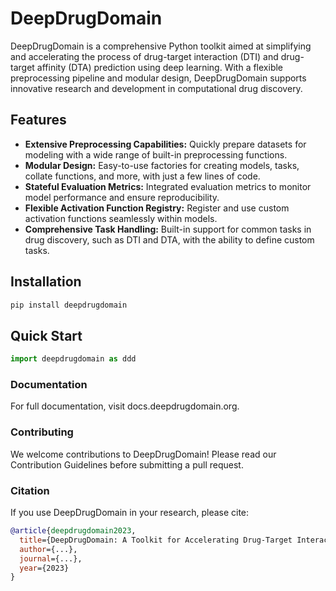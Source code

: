 # DeepDrugDomain

DeepDrugDomain is a comprehensive Python toolkit aimed at simplifying and accelerating the process of drug-target interaction (DTI) and drug-target affinity (DTA) prediction using deep learning. With a flexible preprocessing pipeline and modular design, DeepDrugDomain supports innovative research and development in computational drug discovery.

## Features

- **Extensive Preprocessing Capabilities:** Quickly prepare datasets for modeling with a wide range of built-in preprocessing functions.
- **Modular Design:** Easy-to-use factories for creating models, tasks, collate functions, and more, with just a few lines of code.
- **Stateful Evaluation Metrics:** Integrated evaluation metrics to monitor model performance and ensure reproducibility.
- **Flexible Activation Function Registry:** Register and use custom activation functions seamlessly within models.
- **Comprehensive Task Handling:** Built-in support for common tasks in drug discovery, such as DTI and DTA, with the ability to define custom tasks.

## Installation

```bash
pip install deepdrugdomain
```
## Quick Start
```python
import deepdrugdomain as ddd

```

### Documentation
For full documentation, visit docs.deepdrugdomain.org.

### Contributing
We welcome contributions to DeepDrugDomain! Please read our Contribution Guidelines before submitting a pull request.

### Citation
If you use DeepDrugDomain in your research, please cite:

```bibtex
@article{deepdrugdomain2023,
  title={DeepDrugDomain: A Toolkit for Accelerating Drug-Target Interaction Prediction},
  author={...},
  journal={...},
  year={2023}
}

```